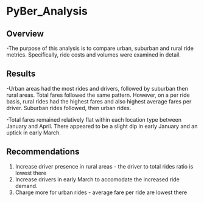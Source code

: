 # PyBer_Analysis

## Overview
-The purpose of this analysis is to compare urban, suburban and rural ride metrics. Specifically, ride costs and volumes were examined in detail.

## Results
-Urban areas had the most rides and drivers, followed by suburban then rural areas. Total fares followed the same pattern. However, on a per ride basis, rural rides had the highest fares and also highest average fares per driver. Suburban rides followed, then urban rides.

-Total fares remained relatively flat within each location type between January and April. There appeared to be a slight dip in early January and an uptick in early March.

## Recommendations
1) Increase driver presence in rural areas - the driver to total rides ratio is lowest there
2) Increase drivers in early March to accomodate the increased ride demand.
3) Charge more for urban rides - average fare per ride are lowest there
